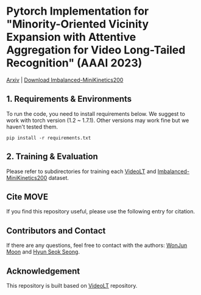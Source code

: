 # Pytorch Implementation for "Minority-Oriented Vicinity Expansion with Attentive Aggregation for Video Long-Tailed Recognition" (AAAI 2023) 

[Arxiv](https://arxiv.org/abs/2211.13471) | [Download Imbalanced-MiniKinetics200](http://115.145.172.53:1215/AAAI_2023_MOVE_longtailed_minikinetics/index.html)

## 1. Requirements & Environments
To run the code, you need to install requirements below.
We suggest to work with torch version (1.2 ~ 1.7.1).
Other versions may work fine but we haven't tested them.

``
pip install -r requirements.txt
``


## 2. Training & Evaluation
Please refer to subdirectories for training each [VideoLT](VideoLT) and [Imbalanced-MiniKinetics200](Imbalanced-MiniKinetics200) dataset. 


##  Cite MOVE 
If you find this repository useful, please use the following entry for citation.

## Contributors and Contact
If there are any questions, feel free to contact with the authors: [WonJun Moon](wjun0830@gmail.com) and [Hyun Seok Seong](gustjrdl95@gmail.com).

## Acknowledgement
This repository is built based on [VideoLT](https://github.com/17Skye17/VideoLT) repository.

